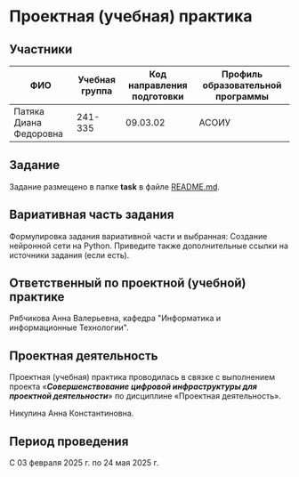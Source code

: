 # Проектная (учебная) практика

## Участники

| ФИО | Учебная группа | Код направления подготовки | Профиль образовательной программы |
|-|-|-|-|
| Патяка Диана Федоровна | 241-335 | 09.03.02 | АСОИУ |

## Задание

Задание размещено в папке **task** в файле [README.md](task/README.md).

## Вариативная часть задания

Формулировка задания вариативной части и выбранная: Создание нейронной сети на Python. Приведите также дополнительные ссылки на источники задания (если есть).

## Ответственный по проектной (учебной) практике

Рябчикова Анна Валерьевна, кафедра "Информатика и информационные Технологии".

## Проектная деятельность

Проектная (учебная) практика проводилась в связке с выполнением проекта «***Совершенствование цифровой инфраструктуры для проектной деятельности***» по дисциплине «Проектная деятельность».

Никулина Анна Константиновна.

## Период проведения

С 03 февраля 2025 г. по 24 мая 2025 г.
